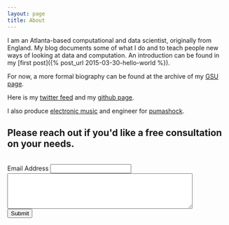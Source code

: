 ```yaml
---
layout: page
title: About
---
```


I am an Atlanta-based computational and data scientist, originally from England. My blog documents some of what I do and to teach people new ways of looking at data and computation. An introduction can be found in my [first post]({% post_url 2015-03-30-hello-world %}).

For now, a more formal biography can be found at the archive of my [GSU page](https://pydstool.github.io/biosketch/index.html).

Here is my [twitter feed](https://twitter.com/robertclewley) and my [github page](https://github.com/robclewley).

I also produce [electronic music](https://ripplecountyprimary.bandcamp.com) and engineer for [pumashock](https:/pumashock.bandcamp.com).

<h2 id="Contact">Please reach out if you'd like a free consultation on your needs.</h2>
<br>

<script src="https://www.google.com/recaptcha/api.js" async defer></script>

<div>
<form accept-charset="UTF-8" action="https://usebasin.com/f/6547a5dd767c" enctype="multipart/form-data" method="POST">
  <label for="email-address">Email Address</label>
  <input type="email" id="email" name="email" required>

  <textarea rows="5" cols="50" name="message" required>
  </textarea>

  <div class="g-recaptcha" data-sitekey="6Lew3SMUAAAAAJ82QoS7gqOTkRI_dhYrFy1f7Sqy"></div>
  <button type="submit">Submit</button>
</form>
</div>
